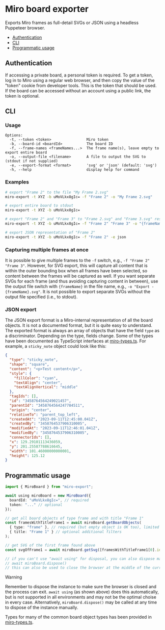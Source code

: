 # Miro board exporter

Exports Miro frames as full-detail SVGs or JSON using a headless Puppeteer browser.

- [Authentication](#authentication)
- [CLI](#cli)
- [Programmatic usage](#programmatic-usage)

## Authentication

If accessing a private board, a personal token is required. To get a token, log in to Miro using a regular web browser, and then copy the value of the "token" cookie from developer tools. This is the token that should be used. If the board can be accessed without an account using a public link, the token is optional.

## CLI

### Usage

```
Options:
  -t, --token <token>                Miro token
  -b, --board-id <boardId>           The board ID
  -f, --frame-names <frameNames...>  The frame name(s), leave empty to export entire board
  -o, --output-file <filename>       A file to output the SVG to (stdout if not supplied)
  -e, --export-format <format>       'svg' or 'json' (default: 'svg')
  -h, --help                         display help for command
```

### Examples

```sh
# export "Frame 2" to the file "My Frame 2.svg"
miro-export -t XYZ -b uMoVLkx8gIc= -f "Frame 2" -o "My Frame 2.svg"

# export entire board to stdout
miro-export -t XYZ -b uMoVLkx8gIc=

# export "Frame 2" and "Frame 3" to "Frame 2.svg" and "Frame 3.svg" respectively
miro-export -t XYZ -b uMoVLkx8gIc= -f "Frame 2" "Frame 3" -o "{frameName}.svg"

# export JSON representation of "Frame 2"
miro-export -t XYZ -b uMoVLkx8gIc= -f "Frame 2" -e json
```

### Capturing multiple frames at once

It is possible to give multiple frames to the `-f` switch, e.g., `-f "Frame 2" "Frame 3"`. However, for SVG export, this will capture all content that is within the outer bounding box when all frames have been selected, so content between the frames will be captured as well. If you want separate SVGs for each frame (and thus avoiding capturing content in between), use the output file switch with `{frameName}` in the file name, e.g., `-o "Export - {frameName}.svg"`. It is not possible to export separate SVGs without the output file specified (i.e., to stdout).

### JSON export

The JSON export format is a Miro-internal representation of all the board objects. It is not a documented format, but it is quite easy to understand. The exported format is always an array of objects that have the field `type` as a discriminator. Depending on the type, fields change. Some of the types have been documented as TypeScript interfaces at [miro-types.ts](src/miro-types.ts). For example, a `sticky_note` object could look like this:

```json
{
  "type": "sticky_note",
  "shape": "square",
  "content": "<p>Test content</p>",
  "style": {
    "fillColor": "cyan",
    "textAlign": "center",
    "textAlignVertical": "middle"
  },
  "tagIds": [],
  "id": "3458764564249021457",
  "parentId": "3458764564247784511",
  "origin": "center",
  "relativeTo": "parent_top_left",
  "createdAt": "2023-09-11T12:45:00.041Z",
  "createdBy": "3458764537906310005",
  "modifiedAt": "2023-09-11T12:46:01.041Z",
  "modifiedBy": "3458764537906310005",
  "connectorIds": [],
  "x": 129.29101113436059,
  "y": 201.25587788616645,
  "width": 101.46000000000001,
  "height": 125.12
}
```

## Programmatic usage

```ts
import { MiroBoard } from "miro-export";

await using miroBoard = new MiroBoard({
  boardId: "uMoVLkx8gIc=", // required
  token: "..." // optional
});

// get all board objects of type frame and with title "Frame 1"
const framesWithTitleFrame1 = await miroBoard.getBoardObjects(
  { type: "frame" }, // required (but empty object is OK too), limited field support
  { title: "Frame 1" } // optional additional filters
);

// get SVG of the first frame found above
const svgOfFrame1 = await miroBoard.getSvg([framesWithTitleFrame1[0].id]);

// if you can't use "await using" for disposal, you can also dispose manually:
// await miroBoard.dispose()
// this can also be used to close the browser at the middle of the current scope
```

> [!WARNING]  
> Remember to dispose the instance to make sure the browser is closed and the process
> can exit. `await using` (as shown above) does this automatically, but is not supported
> in all environments and may not be the optimal choise in every case. Alternatively,
> `miroBoard.dispose()` may be called at any time to dispose of the instance manually.

Types for many of the common board object types has been provided in [miro-types.ts](src/miro-types.ts).
